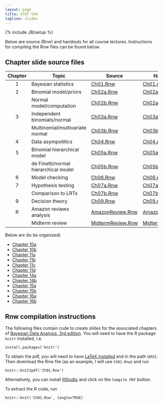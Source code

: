 ```yaml
---
layout: page
title: STAT 544
tagline: slides
---
```

{% include JB/setup %}

Below are source (Rnw) and handouts for all course lectures. Instructions for compiling the Rnw files can be found below.

## Chapter slide source files


|Chapter|Topic|Source|Handouts|
|:-----:|-----|---|---|
|1|Bayesian statistics|[Ch01.Rnw](Ch01/Ch01.Rnw)|[Ch01.pdf](Ch01/Ch01.pdf)|
|2|Binomial model/priors|[Ch02a.Rnw](Ch02/Ch02a.Rnw)|[Ch02a.pdf](Ch02/Ch02a.pdf)|
| |Normal model/computation|[Ch02b.Rnw](Ch02/Ch02b.Rnw)|[Ch02a.pdf](Ch02/Ch02b.pdf)|
|3|Independent binomials/normal|[Ch03a.Rnw](Ch03/Ch03a.Rnw)|[Ch03a.pdf](Ch03/Ch03a.pdf)|
| |Multinomial/multivariate normal|[Ch03b.Rnw](Ch03/Ch03b.Rnw)|[Ch03b.pdf](Ch03/Ch03b.pdf)|
|4|Data asympotitics|[Ch04.Rnw](Ch04/Ch04.Rnw)|[Ch04.pdf](Ch04/Ch04.pdf)|
|5|Binomial hierarchical model|[Ch05a.Rnw](Ch05/Ch05a.Rnw)|[Ch05a.pdf](Ch05/Ch05a.pdf)|
| |de Finetti/normal hierarchical model|[Ch05b.Rnw](Ch05/Ch05b.Rnw)|[Ch05b.pdf](Ch05/Ch05b.pdf)|
|6|Model checking|[Ch06.Rnw](Ch06/Ch06.Rnw)|[Ch06.pdf](Ch06/Ch06.pdf)|
|7|Hypothesis testing|[Ch07a.Rnw](Ch07/Ch07a.Rnw)|[Ch07a.pdf](Ch07/Ch07a.pdf)|
| |Comparison to LRTs|[Ch07b.Rnw](Ch07/Ch07b.Rnw)|[Ch07b.pdf](Ch07/Ch07b.pdf)|
|9|Decision theory|[Ch09.Rnw](Ch09/Ch09.Rnw)|[Ch09.pdf](Ch09/Ch09.pdf)|
|R|Amazon reviews analysis|[AmazonReview.Rnw](AmazonReviews/AmazonReviews.Rnw)|[AmazonReview.pdf](AmazonReviews/AmazonReviews.pdf)|
| |Midterm review|[MidtermReview.Rnw](MidtermReview/midterm_review.Rnw)|[MidtermReview.pdf](MidtermReview/midterm_review.pdf)|

  
Below are (to be organized)
  
- [Chapter 10a](Ch10/Ch10a.Rnw)
- [Chapter 10b](Ch10/Ch10b.Rnw)
- [Chapter 11a](Ch11/Ch11a.Rnw)
- [Chapter 11b](Ch11/Ch11b.Rnw)
- [Chapter 11c](Ch11/Ch11c.Rnw)
- [Chapter 11d](Ch11/Ch11d.Rnw)
- [Chapter 14a](Ch14/Ch14a.Rnw)
- [Chapter 14b](Ch14/Ch14b.Rnw)
- [Chapter 15a](Ch15/Ch15a.Rnw)
- [Chapter 15b](Ch15/Ch15b.Rnw)
- [Chapter 16a](Ch16/Ch16a.Rnw)
- [Chapter 16b](Ch16/Ch16b.Rnw)


## Rnw compilation instructions

The following files contain code to create slides for the associated chapters of [Bayesian Data Analysis, 3rd edition](../textbook.html). You will need to have the R package `knitr` installed, i.e. 

    install.packages('knitr')

To obtain the pdf, you will need to have [LaTeX installed](http://en.wikibooks.org/wiki/LaTeX/Installation) and in the path (etc). Then download the Rnw file (as an example, I will use `Ch01.Rnw`) and run

    knitr::knit2pdf('Ch01.Rnw')

Alternatively, you can install [RStudio](http://www.rstudio.com/) and click on the `Compile PDF` button.

To extract the R code, run 

    knitr::knit('Ch01.Rnw', tangle=TRUE)
